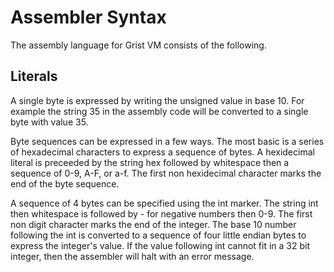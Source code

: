 # Assembler Syntax

The assembly language for Grist VM consists of the following.

## Literals

A single byte is expressed by writing the unsigned value in base 10. For example the string 35 in the assembly code will be converted to a single byte with value 35.

Byte sequences can be expressed in a few ways. The most basic is a series of hexadecimal characters to express a sequence of bytes. A hexidecimal literal is preceeded by the string hex followed by whitespace then a sequence of 0-9, A-F, or a-f. The first non hexidecimal character marks the end of the byte sequence.

A sequence of 4 bytes can be specified using the int marker. The string int then whitespace is followed by - for negative numbers then 0-9. The first non digit character marks the end of the integer. The base 10 number following the int is converted to a sequence of four little endian bytes to express the integer's value. If the value following int cannot fit in a 32 bit integer, then the assembler will halt with an error message.
